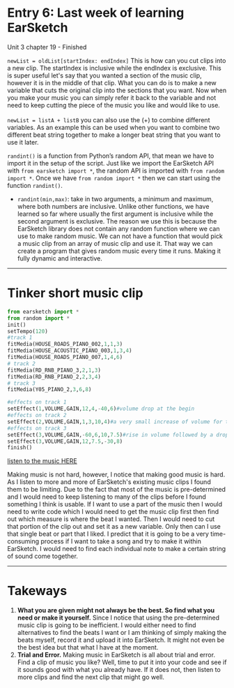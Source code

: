 # Entry 6: Last week of learning EarSketch
Unit 3 chapter 19 - Finished

``newList = oldList[startIndex: endIndex]`` This is how can you cut clips into a new clip. The startIndex is inclusive while the endIndex is exclusive. This is super useful let's say that you wanted a section of the music clip, however it is in the middle of that clip. What you can do is to make a new variable that cuts the original clip into the sections that you want. Now when you make your music you can simply refer it back to the variable and not need to keep cutting the piece of the music you like and would like to use.
<br><br>
``newList = listA + listB`` you can also use the (+) to combine different variables. As an example this can be used when you want to combine two different beat string together to make a longer beat string that you want to use it later.  

``randint()`` is a function from Python’s random API, that mean we have to import it in the setup of the script. Just like we import the EarSketch API with ``from earsketch import *``, the random API is imported with ``from random import *``. Once we have ``from random import *`` then we can start using the function ``randint()``. 

- ``randint(min,max)``: take in two arguments, a minimum and maximum, where both numbers are inclusive. Unlike other functions, we have learned so far where usually the first argument is inclusive while the second argument is exclusive. The reason we use this is because the EarSketch library does not contain any random function where we can use to make random music. We can not have a function that would pick a music clip from an array of music clip and use it. That way we can create a program that gives random music every time it runs. Making it fully dynamic and interactive.
___

# Tinker short music clip

```python
from earsketch import *
from random import *
init()
setTempo(120)
#track 1
fitMedia(HOUSE_ROADS_PIANO_002,1,1,3)
fitMedia(HOUSE_ACOUSTIC_PIANO_003,1,3,4)
fitMedia(HOUSE_ROADS_PIANO_007,1,4,6)
# track 2
fitMedia(RD_RNB_PIANO_3,2,1,3)
fitMedia(RD_RNB_PIANO_2,2,3,4)
# track 3
fitMedia(Y05_PIANO_2,3,6,8)

#effects on track 1
setEffect(1,VOLUME,GAIN,12,4,-40,6)#volume drop at the begin
#effects on track 2 
setEffect(2,VOLUME,GAIN,1,3,10,4)#a very small increase of volume for track 2 
#effects on track 3
setEffect(3,VOLUME,GAIN,-60,6,10,7.5)#rise in volume followed by a drop in volume
setEffect(3,VOLUME,GAIN,12,7.5,-30,8)
finish()
```
[listen to the music HERE](https://clyp.it/zhmtdcdu#)

Making music is not hard, however, I notice that making good music is hard. As I listen to more and more of EarSketch's existing music clips I found them to be limiting. Due to the fact that most of the music is pre-determined and I would need to keep listening to many of the clips before I found something I think is usable. If I want to use a part of the music then I would need to write code which I would need to get the music clip first then find out which measure is where the beat I wanted. Then I would need to cut that portion of the clip out and set it as a new variable. Only then can I use that single beat or part that I liked. I predict that it is going to be a very time-consuming process if I want to take a song and try to make it within EarSketch. I would need to find each individual note to make a certain string of sound come together. 
___

# Takeways
1. **What you are given might not always be the best. So find what you need or make it yourself.** Since I notice that using the pre-determined music clip is going to be inefficient. I would either need to find alternatives to find the beats I want or I am thinking of simply making the beats myself, record it and upload it into EarSketch. It might not even be the best idea but that what I have at the moment.
2. **Trial and Error.** Making music in EarSketch is all about trial and error. Find a clip of music you like? Well, time to put it into your code and see if it sounds good with what you already have. If it does not, then listen to more clips and find the next clip that might go well. 
